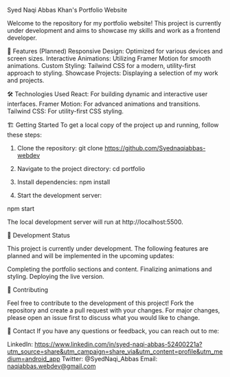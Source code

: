 Syed Naqi Abbas Khan's Portfolio Website

Welcome to the repository for my portfolio website! This project is currently under development and aims to showcase my skills and work as a frontend developer.

🚀 Features (Planned)
Responsive Design: Optimized for various devices and screen sizes.
Interactive Animations: Utilizing Framer Motion for smooth animations.
Custom Styling: Tailwind CSS for a modern, utility-first approach to styling.
Showcase Projects: Displaying a selection of my work and projects.

🛠 Technologies Used
React: For building dynamic and interactive user interfaces.
Framer Motion: For advanced animations and transitions.
Tailwind CSS: For utility-first CSS styling.

🏗 Getting Started
To get a local copy of the project up and running, follow these steps:

1. Clone the repository:
git clone https://github.com/Syednaqiabbas-webdev

2. Navigate to the project directory:
cd portfolio

3. Install dependencies: 
npm install

4. Start the development server:

npm start


The local development server will run at http://localhost:5500.

🚧 Development Status

This project is currently under development. The following features are planned and will be implemented in the upcoming updates:

Completing the portfolio sections and content.
Finalizing animations and styling.
Deploying the live version.

📝 Contributing

Feel free to contribute to the development of this project! Fork the repository and create a pull request with your changes. For major changes, please open an issue first to discuss what you would like to change.

🔗 Contact
If you have any questions or feedback, you can reach out to me:

LinkedIn: https://www.linkedin.com/in/syed-naqi-abbas-52400221a?utm_source=share&utm_campaign=share_via&utm_content=profile&utm_medium=android_app
Twitter: @SyedNaqi_Abbas
Email: naqiabbas.webdev@gmail.com
